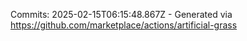 Commits: 2025-02-15T06:15:48.867Z - Generated via https://github.com/marketplace/actions/artificial-grass
<br>
